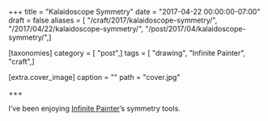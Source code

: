 +++
title = "Kalaidoscope Symmetry"
date = "2017-04-22 00:00:00-07:00"
draft = false
aliases = [ "/craft/2017/kalaidoscope-symmetry/", "/2017/04/22/kalaidoscope-symmetry/", "/post/2017/04/kalaidoscope-symmetry/",]

[taxonomies]
category = [ "post",]
tags = [ "drawing", "Infinite Painter", "craft",]

[extra.cover_image]
caption = ""
path = "cover.jpg"

+++

I’ve been enjoying [Infinite Painter](http://www.seanbrakefield.com/painter.html)’s symmetry tools.